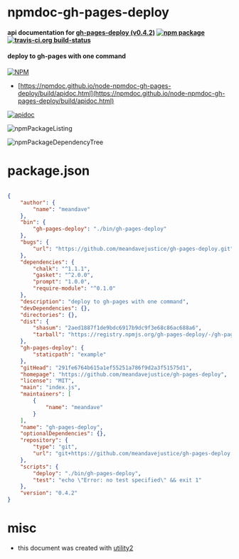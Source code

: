 # npmdoc-gh-pages-deploy

#### api documentation for  [gh-pages-deploy (v0.4.2)](https://github.com/meandavejustice/gh-pages-deploy)  [![npm package](https://img.shields.io/npm/v/npmdoc-gh-pages-deploy.svg?style=flat-square)](https://www.npmjs.org/package/npmdoc-gh-pages-deploy) [![travis-ci.org build-status](https://api.travis-ci.org/npmdoc/node-npmdoc-gh-pages-deploy.svg)](https://travis-ci.org/npmdoc/node-npmdoc-gh-pages-deploy)

#### deploy to gh-pages with one command

[![NPM](https://nodei.co/npm/gh-pages-deploy.png?downloads=true&downloadRank=true&stars=true)](https://www.npmjs.com/package/gh-pages-deploy)

- [https://npmdoc.github.io/node-npmdoc-gh-pages-deploy/build/apidoc.html](https://npmdoc.github.io/node-npmdoc-gh-pages-deploy/build/apidoc.html)

[![apidoc](https://npmdoc.github.io/node-npmdoc-gh-pages-deploy/build/screenCapture.buildCi.browser.%252Ftmp%252Fbuild%252Fapidoc.html.png)](https://npmdoc.github.io/node-npmdoc-gh-pages-deploy/build/apidoc.html)

![npmPackageListing](https://npmdoc.github.io/node-npmdoc-gh-pages-deploy/build/screenCapture.npmPackageListing.svg)

![npmPackageDependencyTree](https://npmdoc.github.io/node-npmdoc-gh-pages-deploy/build/screenCapture.npmPackageDependencyTree.svg)



# package.json

```json

{
    "author": {
        "name": "meandave"
    },
    "bin": {
        "gh-pages-deploy": "./bin/gh-pages-deploy"
    },
    "bugs": {
        "url": "https://github.com/meandavejustice/gh-pages-deploy.git"
    },
    "dependencies": {
        "chalk": "^1.1.1",
        "gasket": "^2.0.0",
        "prompt": "1.0.0",
        "require-module": "^0.1.0"
    },
    "description": "deploy to gh-pages with one command",
    "devDependencies": {},
    "directories": {},
    "dist": {
        "shasum": "2aed1887f1de9bdc6917b9dc9f3e68c86ac688a6",
        "tarball": "https://registry.npmjs.org/gh-pages-deploy/-/gh-pages-deploy-0.4.2.tgz"
    },
    "gh-pages-deploy": {
        "staticpath": "example"
    },
    "gitHead": "291fe6764b615a1ef55251a786f9d2a3f51575d1",
    "homepage": "https://github.com/meandavejustice/gh-pages-deploy",
    "license": "MIT",
    "main": "index.js",
    "maintainers": [
        {
            "name": "meandave"
        }
    ],
    "name": "gh-pages-deploy",
    "optionalDependencies": {},
    "repository": {
        "type": "git",
        "url": "git+https://github.com/meandavejustice/gh-pages-deploy.git"
    },
    "scripts": {
        "deploy": "./bin/gh-pages-deploy",
        "test": "echo \"Error: no test specified\" && exit 1"
    },
    "version": "0.4.2"
}
```



# misc
- this document was created with [utility2](https://github.com/kaizhu256/node-utility2)
